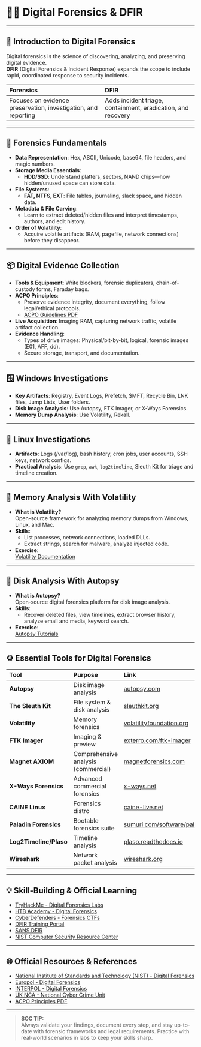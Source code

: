 # 🕵️‍♂️ Digital Forensics & DFIR  

---

## 🏁 Introduction to Digital Forensics

Digital forensics is the science of discovering, analyzing, and preserving digital evidence.  
**DFIR** (Digital Forensics & Incident Response) expands the scope to include rapid, coordinated response to security incidents.

| **Forensics** | **DFIR** |
|:---|:---|
| Focuses on evidence preservation, investigation, and reporting | Adds incident triage, containment, eradication, and recovery |

---

## 🔎 Forensics Fundamentals

- **Data Representation**: Hex, ASCII, Unicode, base64, file headers, and magic numbers.
- **Storage Media Essentials**:  
  - **HDD/SSD**: Understand platters, sectors, NAND chips—how hidden/unused space can store data.
- **File Systems**:  
  - **FAT, NTFS, EXT**: File tables, journaling, slack space, and hidden data.
- **Metadata & File Carving**:  
  - Learn to extract deleted/hidden files and interpret timestamps, authors, and edit history.
- **Order of Volatility**:  
  - Acquire volatile artifacts (RAM, pagefile, network connections) before they disappear.

---

## 📦 Digital Evidence Collection

- **Tools & Equipment**: Write blockers, forensic duplicators, chain-of-custody forms, Faraday bags.
- **ACPO Principles**:  
  - Preserve evidence integrity, document everything, follow legal/ethical protocols.  
  - [ACPO Guidelines PDF](https://irp-cdn.multiscreensite.com/7f7c4f45/files/uploaded/ACPO_guidelines_computer_evidence.pdf)
- **Live Acquisition**: Imaging RAM, capturing network traffic, volatile artifact collection.
- **Evidence Handling**:  
  - Types of drive images: Physical/bit-by-bit, logical, forensic images (E01, AFF, dd).
  - Secure storage, transport, and documentation.

---

## 🪟 Windows Investigations

- **Key Artifacts**: Registry, Event Logs, Prefetch, $MFT, Recycle Bin, LNK files, Jump Lists, User folders.
- **Disk Image Analysis**: Use Autopsy, FTK Imager, or X-Ways Forensics.
- **Memory Dump Analysis**: Use Volatility, Rekall.

---

## 🐧 Linux Investigations

- **Artifacts**: Logs (/var/log), bash history, cron jobs, user accounts, SSH keys, network configs.
- **Practical Analysis**: Use `grep`, `awk`, `log2timeline`, Sleuth Kit for triage and timeline creation.

---

## 🧠 Memory Analysis With Volatility

- **What is Volatility?**  
  Open-source framework for analyzing memory dumps from Windows, Linux, and Mac.
- **Skills**:  
  - List processes, network connections, loaded DLLs.
  - Extract strings, search for malware, analyze injected code.
- **Exercise**:  
  [Volatility Documentation](https://volatility3.readthedocs.io/en/latest/)

---

## 💾 Disk Analysis With Autopsy

- **What is Autopsy?**  
  Open-source digital forensics platform for disk image analysis.
- **Skills**:  
  - Recover deleted files, view timelines, extract browser history, analyze email and media, keyword search.
- **Exercise**:  
  [Autopsy Tutorials](https://www.autopsy.com/support/)

---

## ⚙️ Essential Tools for Digital Forensics

| Tool | Purpose | Link |
|:---|:---|:---|
| **Autopsy** | Disk image analysis | [autopsy.com](https://www.autopsy.com/) |
| **The Sleuth Kit** | File system & disk analysis | [sleuthkit.org](https://www.sleuthkit.org/) |
| **Volatility** | Memory forensics | [volatilityfoundation.org](https://www.volatilityfoundation.org/) |
| **FTK Imager** | Imaging & preview | [exterro.com/ftk-imager](https://www.exterro.com/ftk-imager) |
| **Magnet AXIOM** | Comprehensive analysis (commercial) | [magnetforensics.com](https://www.magnetforensics.com/products/axiom/) |
| **X-Ways Forensics** | Advanced commercial forensics | [x-ways.net](https://www.x-ways.net/forensics/) |
| **CAINE Linux** | Forensics distro | [caine-live.net](https://www.caine-live.net/) |
| **Paladin Forensics** | Bootable forensics suite | [sumuri.com/software/paladin](https://sumuri.com/software/paladin/) |
| **Log2Timeline/Plaso** | Timeline analysis | [plaso.readthedocs.io](https://plaso.readthedocs.io/en/latest/) |
| **Wireshark** | Network packet analysis | [wireshark.org](https://www.wireshark.org/) |

---

## 💡 Skill-Building & Official Learning

- [TryHackMe - Digital Forensics Labs](https://tryhackme.com/module/digital-forensics)
- [HTB Academy - Digital Forensics](https://academy.hackthebox.com/module/44)
- [CyberDefenders - Forensics CTFs](https://cyberdefenders.org/blueteam-ctf-challenges/)
- [DFIR Training Portal](https://www.dfir.training/)
- [SANS DFIR](https://www.sans.org/dfir/)
- [NIST Computer Security Resource Center](https://csrc.nist.gov/Projects/Computer-Forensics)

---

## 🌐 Official Resources & References

- [National Institute of Standards and Technology (NIST) - Digital Forensics](https://csrc.nist.gov/projects/computer-forensics)
- [Europol - Digital Forensics](https://www.europol.europa.eu/about-europol/europol-cybercrime-centre-ec3/digital-forensics)
- [INTERPOL - Digital Forensics](https://www.interpol.int/en/Crimes/Cybercrime/Digital-forensics)
- [UK NCA - National Cyber Crime Unit](https://www.nationalcrimeagency.gov.uk/what-we-do/crime-threats/cyber-crime)
- [ACPO Principles PDF](https://irp-cdn.multiscreensite.com/7f7c4f45/files/uploaded/ACPO_guidelines_computer_evidence.pdf)

---

> **SOC TIP:**  
> Always validate your findings, document every step, and stay up-to-date with forensic frameworks and legal requirements. Practice with real-world scenarios in labs to keep your skills sharp.
